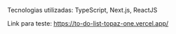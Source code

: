 Tecnologias utilizadas: TypeScript, Next.js, ReactJS

Link para teste: https://to-do-list-topaz-one.vercel.app/

